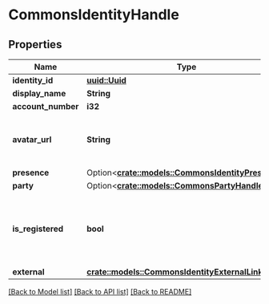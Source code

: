 # CommonsIdentityHandle

## Properties

Name | Type | Description | Notes
------------ | ------------- | ------------- | -------------
**identity_id** | [**uuid::Uuid**](uuid::Uuid.md) |  | 
**display_name** | **String** |  | 
**account_number** | **i32** |  | 
**avatar_url** | **String** | The URL of this identity's avatar image. | 
**presence** | Option<[**crate::models::CommonsIdentityPresence**](CommonsIdentityPresence.md)> |  | [optional]
**party** | Option<[**crate::models::CommonsPartyHandle**](CommonsPartyHandle.md)> |  | [optional]
**is_registered** | **bool** | Whether or not this identity is registered with a linked account. | 
**external** | [**crate::models::CommonsIdentityExternalLinks**](CommonsIdentityExternalLinks.md) |  | 

[[Back to Model list]](../README.md#documentation-for-models) [[Back to API list]](../README.md#documentation-for-api-endpoints) [[Back to README]](../README.md)


